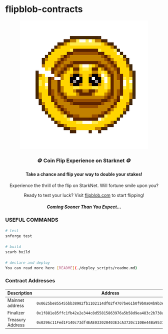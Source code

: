 # flipblob-contracts

<p align="center">
  <img src="spin.gif" alt="flip animation"/>
</p>
<h3 align="center">🪙 Coin Flip Experience on Starknet 🪙</h3>
<h4 align="center">Take a chance and flip your way to double your stakes!</h4>

<p align="center">
  Experience the thrill of the flip on StarkNet. Will fortune smile upon you? <br>
</p>

<p align="center">
  Ready to test your luck? Visit <a href="https://flipblob.com/">flipblob.com</a> to start flipping!
</p>

<h5 align="center">Coming Sooner Than You Expect...</h5>

### USEFUL COMMANDS
```bash
# test 
snforge test

# build
scarb build

# declare and deploy
You can read more here [README](./deploy_scripts/readme.md)

``````

### Contract Addresses


| Description        | Address                                             |
|--------------------|-----------------------------------------------------|
| Mainnet address    | `0x0625be855455bb38982fb1102114df02f4707be61b0f9b0a04b9b3eca386c54d` |
| Finalizer          | `0x1f881e85ffc1fb42e2e344c8d55815863976a5b58d9ea483c2b738a51daebd` |
| Treasury Address   | `0x0296c11Fed1F140c73df4EAE033020403E3cA3720c110Be44Ba953144d8A9643` |



